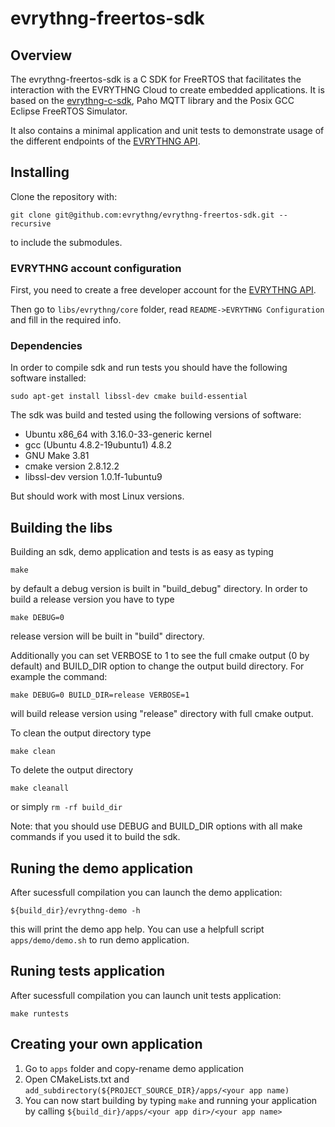 # evrythng-freertos-sdk

## Overview

The evrythng-freertos-sdk is a C SDK for FreeRTOS that facilitates the interaction with the EVRYTHNG Cloud to create embedded applications. It is based on the [evrythng-c-sdk](https://github.com/evrythng/evrythng-c-library), Paho MQTT library and the Posix GCC Eclipse FreeRTOS Simulator. 

It also contains a minimal application and unit tests to demonstrate usage of the different endpoints of the [EVRYTHNG API](https://dashboard.evrythng.com/developers/apidoc).

## Installing

Clone the repository with:

`git clone git@github.com:evrythng/evrythng-freertos-sdk.git --recursive`

to include the submodules.

### EVRYTHNG account configuration

First, you need to create a free developer account for the [EVRYTHNG API](https://dashboard.evrythng.com).

Then go to `libs/evrythng/core` folder, read `README->EVRYTHNG Configuration` and fill in the required info.

### Dependencies

In order to compile sdk and run tests you should have the following software installed:

`sudo apt-get install libssl-dev cmake build-essential`

The sdk was build and tested using the following versions of software:

* Ubuntu x86_64 with 3.16.0-33-generic kernel
* gcc (Ubuntu 4.8.2-19ubuntu1) 4.8.2
* GNU Make 3.81
* cmake version 2.8.12.2
* libssl-dev version 1.0.1f-1ubuntu9

But should work with most Linux versions.

## Building the libs

Building an sdk, demo application and tests is as easy as typing
```
make
```
by default a debug version is built in "build_debug" directory. 
In order to build a release version you have to type
```
make DEBUG=0
```
release version will be built in "build" directory.

Additionally you can set VERBOSE to 1 to see the full cmake output (0 by default) 
and BUILD_DIR option to change the output build directory. For example the command:
```
make DEBUG=0 BUILD_DIR=release VERBOSE=1
```
will build release version using "release" directory with full cmake output.

To clean the output directory type
```
make clean
```
To delete the output directory
```
make cleanall
```
or simply `rm -rf build_dir`

Note: that you should use DEBUG and BUILD_DIR options with all make commands if you used it to build the sdk.

## Runing the demo application

After sucessfull compilation you can launch the demo application:
```
${build_dir}/evrythng-demo -h
```
this will print the demo app help. You can use a helpfull script `apps/demo/demo.sh` to run demo application.

## Runing tests application

After sucessfull compilation you can launch unit tests application:
```
make runtests
```

## Creating your own application

1. Go to `apps` folder and copy-rename demo application
2. Open CMakeLists.txt and `add_subdirectory(${PROJECT_SOURCE_DIR}/apps/<your app name)`
3. You can now start building by typing `make` and running your application by calling `${build_dir}/apps/<your app dir>/<your app name>`
